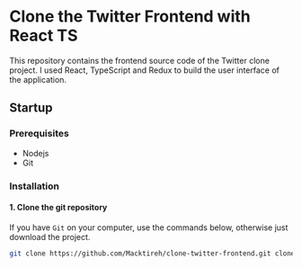 # Clone the Twitter Frontend with React TS

This repository contains the frontend source code of the Twitter clone project. I used React, TypeScript and Redux to build the user interface of the application.

## Startup

### Prerequisites

- Nodejs
- Git

### Installation

#### 1. Clone the git repository

If you have `Git` on your computer, use the commands below, otherwise just download the project.

```bash
git clone https://github.com/Macktireh/clone-twitter-frontend.git clone-twitter-backend
```
